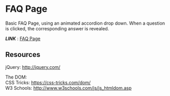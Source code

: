 # FAQ Page

Basic FAQ Page, using an animated accordion drop down. When a question is clicked, the corresponding answer is revealed.

***LINK*** : [FAQ Page](https://prxtikk-18.github.io/FAQ-Page/)

## Resources

jQuery: http://jquery.com/ <br>

The DOM: <br>
CSS Tricks: https://css-tricks.com/dom/ <br>
W3 Schools: http://www.w3schools.com/js/js_htmldom.asp
